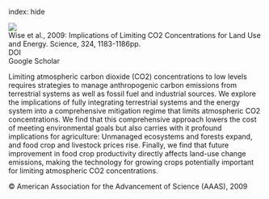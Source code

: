 index: hide

<div class="Citation">
    <div class="Citation-thumb CitationThumb-linked"  data-href="https://doi.org/10.1126/science.1168475">
      <img src="https://static.claimspace.cloud/climate-study-static/refs/thumbs/1/Wise_et_al_2009-thumb.png" />
    </div>

  <div class="Citation-body">
    <div class="Citation-text">Wise et al., 2009: Implications of Limiting CO2 Concentrations for Land Use and Energy. <span class="Article-journal">Science, </span><span class="Article-volume">324, </span>1183-1186pp.</div>
    <div class="Citation-links">
      <div class="CitationLink" data-href="https://doi.org/10.1126/science.1168475">
        <div class="CitationLink-icon CitationLink-Doi"></div>
        <div class="CitationLink-text">DOI</div>
      </div>
      <div class="CitationLink" data-href="https://scholar.google.com/scholar?q=10.1126/science.1168475">
        <div class="CitationLink-icon CitationLink-Scholar"></div>
        <div class="CitationLink-text">Google Scholar</div>
      </div>
    </div>
  </div>
</div>

Limiting atmospheric carbon dioxide (CO2) concentrations to low levels requires strategies to manage anthropogenic carbon emissions from terrestrial systems as well as fossil fuel and industrial sources. We explore the implications of fully integrating terrestrial systems and the energy system into a comprehensive mitigation regime that limits atmospheric CO2 concentrations. We find that this comprehensive approach lowers the cost of meeting environmental goals but also carries with it profound implications for agriculture: Unmanaged ecosystems and forests expand, and food crop and livestock prices rise. Finally, we find that future improvement in food crop productivity directly affects land-use change emissions, making the technology for growing crops potentially important for limiting atmospheric CO2 concentrations.

<div class="Citation-copy">
&copy; American Association for the Advancement of Science (AAAS), 2009
</div>